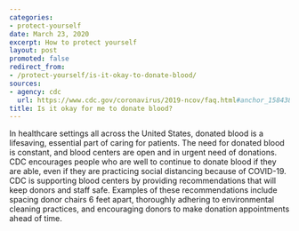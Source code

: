 ```yaml
---
categories:
- protect-yourself
date: March 23, 2020
excerpt: How to protect yourself
layout: post
promoted: false
redirect_from:
- /protect-yourself/is-it-okay-to-donate-blood/
sources:
- agency: cdc
  url: https://www.cdc.gov/coronavirus/2019-ncov/faq.html#anchor_1584386949645
title: Is it okay for me to donate blood?
---
```


In healthcare settings all across the United States, donated blood is a lifesaving, essential part of caring for patients. The need for donated blood is constant, and blood centers are open and in urgent need of donations. CDC encourages people who are well to continue to donate blood if they are able, even if they are practicing social distancing because of COVID-19. CDC is supporting blood centers by providing recommendations that will keep donors and staff safe. Examples of these recommendations include spacing donor chairs 6 feet apart, thoroughly adhering to environmental cleaning practices, and encouraging donors to make donation appointments ahead of time.